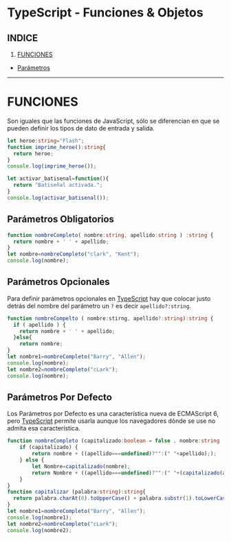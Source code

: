 TypeScript - Funciones & Objetos
=========================
INDICE
------
1. [FUNCIONES](#funciones)
* [Parámetros](#parametros)

----------------------------------

FUNCIONES
=========
Son iguales que las funciones de JavaScript, sólo se diferencian en que se pueden definir los tipos de dato de entrada y salida.
```typescript
let heroe:string="Flash";
function imprime_heroe():string{
  return heroe;
}
console.log(imprime_heroe());
```
```typescript
let activar_batisenal=function(){
  return "Batiseñal activada.";
}
console.log(activar_batisenal());
```

Parámetros Obligatorios
-----------------------
```typescript
function nombreCompleto( nombre:string, apellido:string ) :string {
  return nombre + ' ' + apellido;
}
let nombre=nombreCompleto("clark", "Kent");
console.log(nombre);
```

Parámetros Opcionales
---------------------
Para definir parámetros opcionales en [TypeScript](https://www.typescriptlang.org/) hay que colocar justo detrás del nombre del parámetro un `?` es decir `apellido?:string`.
```typescript
function nombreCompelto ( nombre:stirng, apellido?:string):string { 
  if ( apellido ) {
    return nombre + ' ' + apellido;
  }else{
    return nombre;  
}
let nombre1=nombreCompleto("Barry", "Allen");
console.log(nombre);
let nombre2=nombreCompleto("cLark");
console.log(nombre);
```

Parámetros Por Defecto
----------------------
Los Parámetros por Defecto es una característica nueva de ECMAScript 6, pero [TypeScript](https://www.typescriptlang.org/) permite usarla aunque los navegadores dónde se use no admita esa característica.
```typescript
function nombreCompleto (capitalizado:boolean = false , nombre:string , apellido?:string):string { 
    if (capitalizado) {
        return nombre + ((apellido===undefined)?"":(" "+apellido););
    } else {
        let Nombre=capitalizado(nombre);
        return Nombre + ((apellido===undefined)?"":(" "+(capitalizado(apellido))););
    }
}
function capitalizar (palabra:string):string{
  return palabra.charAt(0).toUpperCase() + palabra.substr(1).toLowerCase();
}
let nombre1=nombreCompleto("Barry", "Allen");
console.log(nombre1);
let nombre2=nombreCompleto("cLark");
console.log(nombre2);
```
